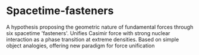 # Spacetime-fasteners
A hypothesis proposing the geometric nature of fundamental forces through six spacetime 'fasteners'. Unifies Casimir force with strong nuclear interaction as a phase transition at extreme densities. Based on simple object analogies, offering new paradigm for force unification
